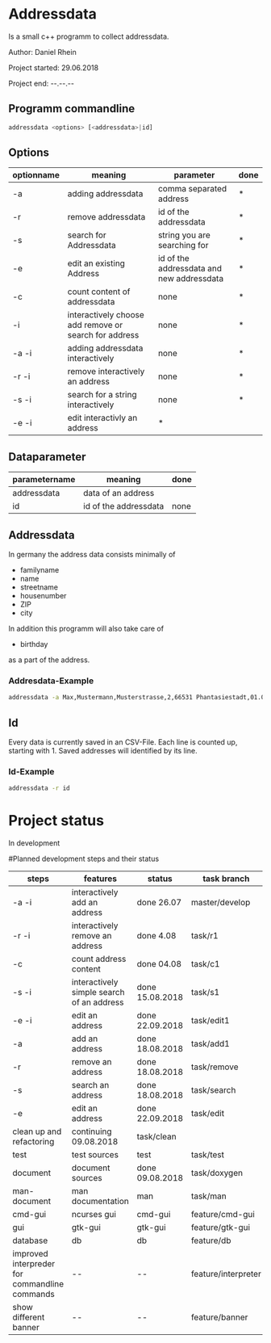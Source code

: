 # Addressdata
Is a small c++ programm to collect addressdata. 

Author: Daniel Rhein 

Project started: 29.06.2018

Project end: --.--.--

## Programm commandline

```bash
addressdata <options> [<addressdata>|id]
```

## Options

| optionname | meaning | parameter | done |
|---|---|---|---|
| -a     | adding addressdata | comma separated address|*|
| -r     | remove addressdata | id of the addressdata |*|
| -s     | search for Addressdata | string you are searching for|*|
| -e     | edit an existing Address | id of the addressdata and new addressdata | * |
| -c     | count content of addressdata | none |*|
| -i     | interactively choose add remove or search for address | none|*|
| -a -i  | adding addressdata interactively | none |*|
| -r -i | remove interactively an address| none|*|
| -s -i | search for a string interactively | none |*|
| -e -i | edit interactivly an address | * |

## Dataparameter 

| parametername | meaning | done |
|---|---|---|
| addressdata | data of an address | |
| id | id of the addressdata | none ||


## Addressdata
In germany the address data consists minimally of

* familyname
* name
* streetname
* housenumber
* ZIP
* city

In addition this programm will also take care of

* birthday 

as a part of the address.

### Addresdata-Example


```bash
addressdata -a Max,Mustermann,Musterstrasse,2,66531 Phantasiestadt,01.01.00 00:00:00
```

 
## Id 

Every data is currently saved in an CSV-File. Each line is counted up, starting with 1.
Saved addresses will identified by its line. 

### Id-Example


```bash
addressdata -r id
```


# Project status

In development

#Planned development steps and their status

| steps | features | status | task branch|
|---|---|---|---|
| -a -i | interactively add an address | done 26.07 | master/develop |
| -r -i | interactively remove an address | done 4.08 | task/r1 |
| -c    | count address content | done 04.08 | task/c1 |
| -s -i | interactively simple search of an address | done 15.08.2018 | task/s1 |  
| -e -i | edit an address | done 22.09.2018 | task/edit1 | 
| -a | add an address | done 18.08.2018 | task/add1 |
| -r | remove an address | done 18.08.2018 | task/remove |
| -s | search an address | done 18.08.2018 | task/search | 
| -e | edit an address | done 22.09.2018 | task/edit |  
| clean up and refactoring | continuing 09.08.2018 | task/clean | 
| test | test sources | test |task/test|
| document | document sources | done 09.08.2018 | task/doxygen | 
| man-document | man documentation | man | task/man |
| cmd-gui | ncurses gui | cmd-gui | feature/cmd-gui |
| gui | gtk-gui | gtk-gui | feature/gtk-gui |
| database| db | db | feature/db |
| improved interpreder for commandline commands |--|--| feature/interpreter |
| show different banner |--| -- | feature/banner |

